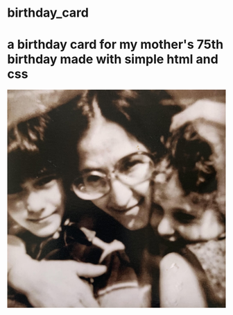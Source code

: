 # birthday_card
# a birthday card for my mother's 75th birthday made with simple html and css

![alt text](/forMom.jpg)